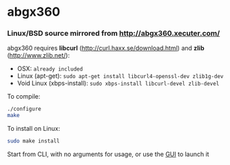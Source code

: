 # abgx360
### Linux/BSD source mirrored from http://abgx360.xecuter.com/

abgx360 requires **libcurl** (http://curl.haxx.se/download.html) and **zlib** (http://www.zlib.net/):

* OSX: `already included`
* Linux (apt-get): `sudo apt-get install libcurl4-openssl-dev zlib1g-dev`
* Void Linux (xbps-install): `sudo xbps-install libcurl-devel zlib-devel`

To compile:
```bash
./configure
make
```

To install on Linux:
```bash
sudo make install
```

Start from CLI, with no arguments for usage, or use the [GUI](https://github.com/vin047/abgx360gui) to launch it

